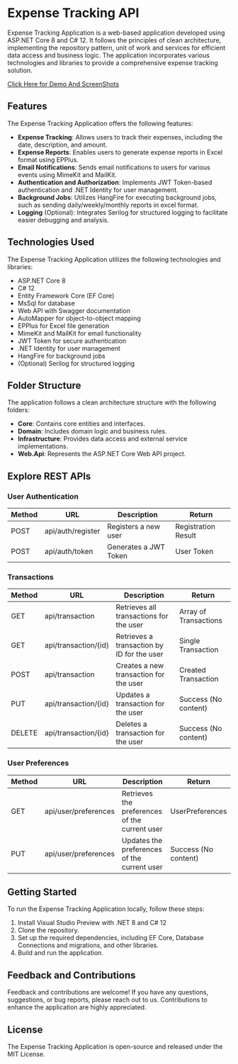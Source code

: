 # Expense Tracking API

Expense Tracking Application is a web-based application developed using ASP.NET Core 8 and C# 12. It follows the principles of clean architecture, implementing the repository pattern, unit of work and services for efficient data access and business logic. The application incorporates various technologies and libraries to provide a comprehensive expense tracking solution.

[Click Here for Demo And ScreenShots](./Demo)

## Features

The Expense Tracking Application offers the following features:

- **Expense Tracking**: Allows users to track their expenses, including the date, description, and amount.
- **Expense Reports**: Enables users to generate expense reports in Excel format using EPPlus.
- **Email Notifications**: Sends email notifications to users for various events using MimeKit and MailKit.
- **Authentication and Authorization**: Implements JWT Token-based authentication and .NET Identity for user management.
- **Background Jobs**: Utilizes HangFire for executing background jobs, such as sending daily/weekly/monthly reports in excel format.
- **Logging** (Optional): Integrates Serilog for structured logging to facilitate easier debugging and analysis.

## Technologies Used

The Expense Tracking Application utilizes the following technologies and libraries:

- ASP.NET Core 8
- C# 12
- Entity Framework Core (EF Core)
- MsSql for database
- Web API with Swagger documentation
- AutoMapper for object-to-object mapping
- EPPlus for Excel file generation
- MimeKit and MailKit for email functionality
- JWT Token for secure authentication
- .NET Identity for user management
- HangFire for background jobs
- (Optional) Serilog for structured logging

## Folder Structure

The application follows a clean architecture structure with the following folders:

- **Core**: Contains core entities and interfaces.
- **Domain**: Includes domain logic and business rules.
- **Infrastructure**: Provides data access and external service implementations.
- **Web.Api**: Represents the ASP.NET Core Web API project.

## Explore REST APIs

### User Authentication

| Method | URL                   | Description              | Return                  |
| ------ | --------------------- | ------------------------ | ----------------------- |
| POST   | api/auth/register     | Registers a new user     | Registration Result     |
| POST   | api/auth/token        | Generates a JWT Token    | User Token              |

### Transactions

| Method | URL                               | Description                                    | Return                     |
| ------ | --------------------------------- | ---------------------------------------------- | -------------------------- |
| GET    | api/transaction                    | Retrieves all transactions for the user        | Array of Transactions     |
| GET    | api/transaction/{id}               | Retrieves a transaction by ID for the user     | Single Transaction        |
| POST   | api/transaction                    | Creates a new transaction for the user         | Created Transaction       |
| PUT    | api/transaction/{id}               | Updates a transaction for the user             | Success (No content)      |
| DELETE | api/transaction/{id}               | Deletes a transaction for the user             | Success (No content)      |

### User Preferences

| Method | URL                               | Description                                    | Return                     |
| ------ | --------------------------------- | ---------------------------------------------- | -------------------------- |
| GET    | api/user/preferences              | Retrieves the preferences of the current user  | UserPreferences            |
| PUT    | api/user/preferences              | Updates the preferences of the current user    | Success (No content)       |


## Getting Started

To run the Expense Tracking Application locally, follow these steps:

1. Install Visual Studio Preview with .NET 8 and C# 12
2. Clone the repository.
3. Set up the required dependencies, including EF Core, Database Connections and migrations, and other libraries.
4. Build and run the application.

## Feedback and Contributions

Feedback and contributions are welcome! If you have any questions, suggestions, or bug reports, please reach out to us. Contributions to enhance the application are highly appreciated.

## License

The Expense Tracking Application is open-source and released under the MIT License.
